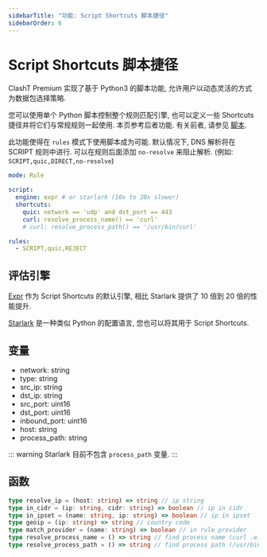 ```yaml
---
sidebarTitle: "功能: Script Shortcuts 脚本捷径"
sidebarOrder: 6
---
```


# Script Shortcuts 脚本捷径

ClashT Premium 实现了基于 Python3 的脚本功能, 允许用户以动态灵活的方式为数据包选择策略.

您可以使用单个 Python 脚本控制整个规则匹配引擎, 也可以定义一些 Shortcuts 捷径并将它们与常规规则一起使用. 本页参考后者功能. 有关前者, 请参见 [脚本](./script.md).

此功能使得在 `rules` 模式下使用脚本成为可能. 默认情况下, DNS 解析将在 SCRIPT 规则中进行. 可以在规则后面添加 `no-resolve` 来阻止解析. (例如: `SCRIPT,quic,DIRECT,no-resolve`)

```yaml
mode: Rule

script:
  engine: expr # or starlark (10x to 20x slower)
  shortcuts:
    quic: network == 'udp' and dst_port == 443
    curl: resolve_process_name() == 'curl'
    # curl: resolve_process_path() == '/usr/bin/curl'

rules:
  - SCRIPT,quic,REJECT
```

## 评估引擎

[Expr](https://expr.medv.io/) 作为 Script Shortcuts 的默认引擎, 相比 Starlark 提供了 10 倍到 20 倍的性能提升.

[Starlark](https://github.com/google/starlark-go) 是一种类似 Python 的配置语言, 您也可以将其用于 Script Shortcuts.

## 变量

- network: string
- type: string
- src_ip: string
- dst_ip: string
- src_port: uint16
- dst_port: uint16
- inbound_port: uint16
- host: string
- process_path: string

::: warning
Starlark 目前不包含 `process_path` 变量.
:::

## 函数

```ts
type resolve_ip = (host: string) => string // ip string
type in_cidr = (ip: string, cidr: string) => boolean // ip in cidr
type in_ipset = (name: string, ip: string) => boolean // ip in ipset
type geoip = (ip: string) => string // country code
type match_provider = (name: string) => boolean // in rule provider
type resolve_process_name = () => string // find process name (curl .e.g)
type resolve_process_path = () => string // find process path (/usr/bin/curl .e.g)
```
